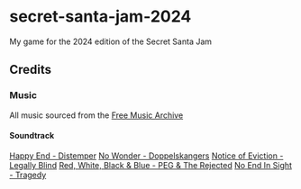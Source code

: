 # secret-santa-jam-2024
My game for the 2024 edition of the Secret Santa Jam

## Credits

### Music

All music sourced from the [Free Music Archive](https://freemusicarchive.org/)

#### Soundtrack

[Happy End - Distemper](https://freemusicarchive.org/music/Distemper/My_Underground/11_-_Distemper_-_Happy_end/)
[No Wonder - Doppelskangers](https://freemusicarchive.org/music/Doppelskangers/Shamoflage/Doppelskangers_-_Shamoflage_-_09_No_Wonder/)
[Notice of Eviction - Legally Blind](https://freemusicarchive.org/music/Legally_Blind/Legally_Blind/04_-_Notice_of_Eviction/)
[Red, White, Black & Blue - PEG & The Rejected](https://freemusicarchive.org/music/PEG__The_Rejected/2nd_Set/Red_White_Black__Blue/)
[No End In Sight - Tragedy](https://freemusicarchive.org/music/Tragedy/Tragedy_Live_on_KBOO/No_End_In_Sight/)